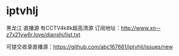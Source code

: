 # iptvhlj
黑龙江 直播源       有CCTV4k8k超高清源 
订阅地址：http://www.xn--z7x21yw6r.love/dianshi/list.txt


可提交收录直播源：https://github.com/abc167661/iptvhlj/issues/new
